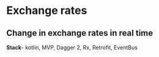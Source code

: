 # Exchange rates

## Change in exchange rates in real time

**Stack**- kotlin, MVP, Dagger 2, Rx, Retrofit, EventBus

